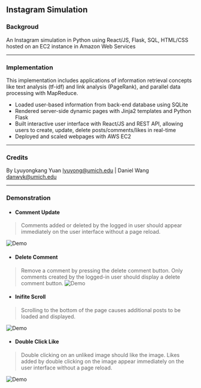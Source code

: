 ## Instagram Simulation

### Backgroud
An Instagram simulation in Python using React/JS, Flask, SQL, HTML/CSS hosted on an EC2 instance in Amazon Web Services

---

### Implementation
This implementation includes applications of information retrieval concepts like text analysis (tf-idf) and link analysis (PageRank), and parallel data processing with MapReduce.

* Loaded user-based information from back-end database using SQLite
* Rendered server-side dynamic pages with Jinja2 templates and Python Flask
* Built interactive user interface with React/JS and REST API, allowing users to create, update, delete posts/comments/likes in real-time
* Deployed and scaled webpages with AWS EC2

---

### Credits
By Lyuyongkang Yuan <lyuyong@umich.edu> | Daniel Wang <danwyk@umich.edu> 

---

### Demonstration
* #### Comment Update
> Comments added or deleted by the logged in user should appear immediately on the user interface without a page reload.

![Demo](https://github.com/AGoodName244/p3-insta485-clientside/blob/main/demo-add-comments.gif)


* #### Delete Comment
> Remove a comment by pressing the delete comment button. Only comments created by the logged-in user should display a delete comment button.
![Demo](https://github.com/AGoodName244/p3-insta485-clientside/blob/main/demo-delete-comment.gif)


* #### Inifite Scroll
> Scrolling to the bottom of the page causes additional posts to be loaded and displayed.

![Demo](https://github.com/AGoodName244/p3-insta485-clientside/blob/main/demo-infinitescroll.gif)

* #### Double Click Like
> Double clicking on an unliked image should like the image. Likes added by double clicking on the image appear immediately on the user interface without a page reload.

![Demo](https://github.com/AGoodName244/p3-insta485-clientside/blob/main/demo-insta485-heart.gif)
